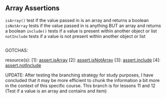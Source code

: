 ## Array Assertions

`isArray()` test if the value passed in is an array and returns a boolean
`isNotArray` tests if the value passed in is anything BUT an array and returns a boolean
`include()` tests if a value is present within another object or list
`notInclude` tests if a value is not present within another object or list
```js

```
GOTCHAS:


resource(s):
[1]: [assert.isArray](https://www.chaijs.com/api/assert/#method_isarray)
[2]: [assert.isNotArray](https://www.chaijs.com/api/assert/#method_isnotarray)
[3]: [assert.include](https://www.chaijs.com/api/assert/#method_include)
[4]: [assert.notInclude](https://www.chaijs.com/api/assert/#method_notinclude)


UPDATE:
After testing the branching strategy for study purposes, I have concluded that it may be more efficient to chunk the information a bit more in the context of this specific course. This branch is for lessons 11 and 12 (Test if a value is an array and contains and item)